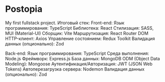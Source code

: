 # Postopia
My first fullstack project.
Итоговый стек:
  Front-end:
    Язык программирования: TypeScript
    Библиотека: React
    Стилизация: SASS, MUI (Material-UI)
    Сборщик: Vite
    Маршрутизация: React Router DOM
    HTTP-клиент: Axios
    Управление состоянием: Redux Toolkit
    Валидация данных (опционально): Zod
  
  Back-end:
    Язык программирования: TypeScript
    Среда выполнения: Node.js
    Фреймворк: Express.js
    База данных: MongoDB
    ODM (Object Data Modeling): Mongoose
    Аутентификация/Авторизация: JWT (JSON Web Tokens)
    Автоперезагрузка сервера: Nodemon
    Валидация данных (опционально): Zod

